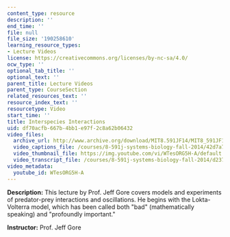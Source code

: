```yaml
---
content_type: resource
description: ''
end_time: ''
file: null
file_size: '190258610'
learning_resource_types:
- Lecture Videos
license: https://creativecommons.org/licenses/by-nc-sa/4.0/
ocw_type: ''
optional_tab_title: ''
optional_text: ''
parent_title: Lecture Videos
parent_type: CourseSection
related_resources_text: ''
resource_index_text: ''
resourcetype: Video
start_time: ''
title: Interspecies Interactions
uid: df70acfb-667b-4bb1-e97f-2c8a62b06432
video_files:
  archive_url: http://www.archive.org/download/MIT8.591JF14/MIT8_591JF14_lec21_300k.mp4
  video_captions_file: /courses/8-591j-systems-biology-fall-2014/42d7a70f61735d66a35fda8005d603b7_WTesORG5H-A.vtt
  video_thumbnail_file: https://img.youtube.com/vi/WTesORG5H-A/default.jpg
  video_transcript_file: /courses/8-591j-systems-biology-fall-2014/d2377b0b58c29f2027d316b3305d8f96_WTesORG5H-A.pdf
video_metadata:
  youtube_id: WTesORG5H-A
---
```


**Description:** This lecture by Prof. Jeff Gore covers models and experiments of predator-prey interactions and oscillations. He begins with the Lokta-Volterra model, which has been called both "bad" (mathematically speaking) and "profoundly important."

**Instructor:** Prof. Jeff Gore


